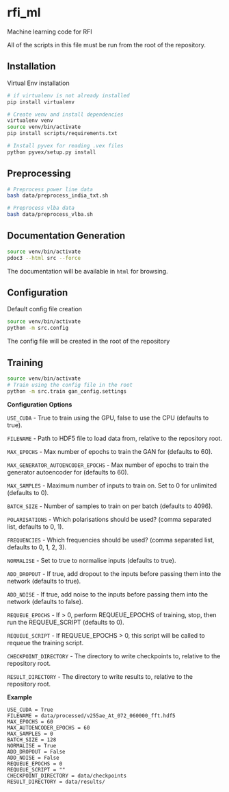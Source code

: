 # rfi_ml
Machine learning code for RFI 

All of the scripts in this file must be run from the root of the repository.

## Installation
Virtual Env installation
```bash
# if virtualenv is not already installed
pip install virtualenv

# Create venv and install dependencies
virtualenv venv
source venv/bin/activate
pip install scripts/requirements.txt

# Install pyvex for reading .vex files
python pyvex/setup.py install
```

## Preprocessing
```bash
# Preprocess power line data
bash data/preprocess_india_txt.sh

# Preprocess vlba data
bash data/preprocess_vlba.sh
```

## Documentation Generation
```bash
source venv/bin/activate
pdoc3 --html src --force
```
The documentation will be available in `html` for browsing.

## Configuration
Default config file creation
```bash
source venv/bin/activate
python -m src.config
```
The config file will be created in the root of the repository

## Training
```bash
source venv/bin/activate
# Train using the config file in the root
python -m src.train gan_config.settings
```

**Configuration Options**

`USE_CUDA` - True to train using the GPU, false to use the CPU (defaults to true).

`FILENAME` - Path to HDF5 file to load data from, relative to the repository root.

`MAX_EPOCHS` - Max number of epochs to train the GAN for (defaults to 60).

`MAX_GENERATOR_AUTOENCODER_EPOCHS` - Max number of epochs to train the generator autoencoder for (defaults to 60).

`MAX_SAMPLES` - Maximum number of inputs to train on. Set to 0 for unlimited (defaults to 0).

`BATCH_SIZE` - Number of samples to train on per batch (defaults to 4096).

`POLARISATIONS` - Which polarisations should be used? (comma separated list, defaults to 0, 1).

`FREQUENCIES` - Which frequencies should be used? (comma separated list, defaults to 0, 1, 2, 3).

`NORMALISE` - Set to true to normalise inputs (defaults to true).

`ADD_DROPOUT` - If true, add dropout to the inputs before passing them into the network (defaults to true).

`ADD_NOISE` - If true, add noise to the inputs before passing them into the network (defaults to false).

`REQUEUE_EPOCHS` - If > 0, perform REQUEUE_EPOCHS of training, stop, then run the REQUEUE_SCRIPT (defaults to 0).

`REQUEUE_SCRIPT` - If REQUEUE_EPOCHS > 0, this script will be called to requeue the training script.

`CHECKPOINT_DIRECTORY` - The directory to write checkpoints to, relative to the repository root.

`RESULT_DIRECTORY` - The directory to write results to, relative to the repository root.

**Example**
```text
USE_CUDA = True
FILENAME = data/processed/v255ae_At_072_060000_fft.hdf5
MAX_EPOCHS = 60
MAX_AUTOENCODER_EPOCHS = 60
MAX_SAMPLES = 0
BATCH_SIZE = 128
NORMALISE = True
ADD_DROPOUT = False
ADD_NOISE = False
REQUEUE_EPOCHS = 0
REQUEUE_SCRIPT = ""
CHECKPOINT_DIRECTORY = data/checkpoints
RESULT_DIRECTORY = data/results/
```
